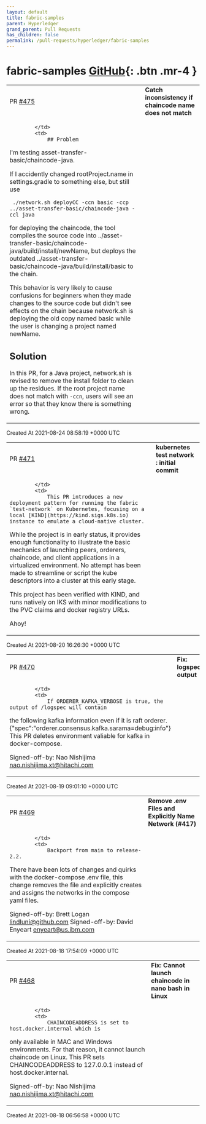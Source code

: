 ```yaml
---
layout: default
title: fabric-samples
parent: Hyperledger
grand_parent: Pull Requests
has_children: false
permalink: /pull-requests/hyperledger/fabric-samples
---
```


# fabric-samples <span class="fs-3 right-align">[GitHub](https://github.com/hyperledger/fabric-samples){: .btn .mr-4 }</span>


<div>
    <table>
        <tr>
            <td>
                PR <a href="https://github.com/hyperledger/fabric-samples/pull/475" class=".btn">#475</a>
            </td>
            <td>
                <b>
                    Catch inconsistency if chaincode name does not match
                </b>
            </td>
        </tr>
        <tr>
            <td>
                
            </td>
            <td>
                ## Problem

I'm testing asset-transfer-basic/chaincode-java.

If I accidently changed rootProject.name in settings.gradle to something else, but still use 

```
 ./network.sh deployCC -ccn basic -ccp ../asset-transfer-basic/chaincode-java -ccl java 
```

for deploying the chaincode, the tool compiles the source code into  ../asset-transfer-basic/chaincode-java/build/install/newName, but deploys the outdated ../asset-transfer-basic/chaincode-java/build/install/basic to the chain.


This behavior is very likely to cause confusions for beginners when they made changes to the source code but didn't see effects on the chain because network.sh is deploying the old copy named basic while the user is changing a project named newName.

## Solution

In this PR, for a Java project, network.sh is revised to remove the install folder to clean up the residues. If the root project name does not match with `-ccn`, users will see an error so that they know there is something wrong.
            </td>
        </tr>
    </table>
    <div class="right-align">
        Created At 2021-08-24 08:58:19 +0000 UTC
    </div>
</div>

<div>
    <table>
        <tr>
            <td>
                PR <a href="https://github.com/hyperledger/fabric-samples/pull/471" class=".btn">#471</a>
            </td>
            <td>
                <b>
                    kubernetes test network : initial commit
                </b>
            </td>
        </tr>
        <tr>
            <td>
                
            </td>
            <td>
                This PR introduces a new deployment pattern for running the fabric `test-network` on Kubernetes, focusing on a local [KIND](https://kind.sigs.k8s.io) instance to emulate a cloud-native cluster.

While the project is in early status, it provides enough functionality to illustrate the basic mechanics of launching peers, orderers, chaincode, and client applications in a virtualized environment.  No attempt has been made to streamline or script the kube descriptors into a cluster at this early stage.

This project has been verified with KIND, and runs natively on IKS with minor modifications to the PVC claims and docker registry URLs.

Ahoy!
            </td>
        </tr>
    </table>
    <div class="right-align">
        Created At 2021-08-20 16:26:30 +0000 UTC
    </div>
</div>

<div>
    <table>
        <tr>
            <td>
                PR <a href="https://github.com/hyperledger/fabric-samples/pull/470" class=".btn">#470</a>
            </td>
            <td>
                <b>
                    Fix: logspec output
                </b>
            </td>
        </tr>
        <tr>
            <td>
                
            </td>
            <td>
                If ORDERER_KAFKA_VERBOSE is true, the output of /logspec will contain
the following kafka information even if it is raft orderer.
{"spec":"orderer.consensus.kafka.sarama=debug:info"}
This PR deletes environment valiable for kafka in docker-compose.

Signed-off-by: Nao Nishijima <nao.nishijima.xt@hitachi.com>
            </td>
        </tr>
    </table>
    <div class="right-align">
        Created At 2021-08-19 09:01:10 +0000 UTC
    </div>
</div>

<div>
    <table>
        <tr>
            <td>
                PR <a href="https://github.com/hyperledger/fabric-samples/pull/469" class=".btn">#469</a>
            </td>
            <td>
                <b>
                    Remove .env Files and Explicitly Name Network (#417)
                </b>
            </td>
        </tr>
        <tr>
            <td>
                
            </td>
            <td>
                Backport from main to release-2.2.

There have been lots of changes and quirks with the
docker-compose .env file, this change removes the file
and explicitly creates and assigns the networks in the
compose yaml files.

Signed-off-by: Brett Logan <lindluni@github.com>
Signed-off-by: David Enyeart <enyeart@us.ibm.com>
            </td>
        </tr>
    </table>
    <div class="right-align">
        Created At 2021-08-18 17:54:09 +0000 UTC
    </div>
</div>

<div>
    <table>
        <tr>
            <td>
                PR <a href="https://github.com/hyperledger/fabric-samples/pull/468" class=".btn">#468</a>
            </td>
            <td>
                <b>
                    Fix: Cannot launch chaincode in nano bash in Linux
                </b>
            </td>
        </tr>
        <tr>
            <td>
                
            </td>
            <td>
                CHAINCODEADDRESS is set to host.docker.internal which is
only available in MAC and Windows environments.
For that reason, it cannot launch chaincode on Linux.
This PR sets CHAINCODEADDRESS to 127.0.0.1 instead of
host.docker.internal.

Signed-off-by: Nao Nishijima <nao.nishijima.xt@hitachi.com>
            </td>
        </tr>
    </table>
    <div class="right-align">
        Created At 2021-08-18 06:56:58 +0000 UTC
    </div>
</div>


